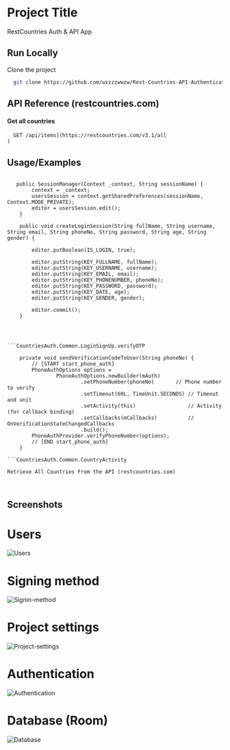 # Project Title

RestCountries Auth & API App

## Run Locally

Clone the project

```bash
  git clone https://github.com/wzzzzwwzw/Rest-Countries-API-Authentication.git
```

## API Reference (restcountries.com)

#### Get all countries

```[http
  GET /api/items](https://restcountries.com/v3.1/all
)
```

## Usage/Examples

```CountriesAuth.Common.Databases.SessionManager 
 
   public SessionManager(Context _context, String sessionName) {
        context = _context;
        usersSession = context.getSharedPreferences(sessionName, Context.MODE_PRIVATE);
        editor = usersSession.edit();
    }

    public void createLoginSession(String fullName, String username, String email, String phoneNo, String password, String age, String gender) {

        editor.putBoolean(IS_LOGIN, true);

        editor.putString(KEY_FULLNAME, fullName);
        editor.putString(KEY_USERNAME, username);
        editor.putString(KEY_EMAIL, email);
        editor.putString(KEY_PHONENUMBER, phoneNo);
        editor.putString(KEY_PASSWORD, password);
        editor.putString(KEY_DATE, age);
        editor.putString(KEY_GENDER, gender);

        editor.commit();
    }

 


```CountriesAuth.Common.LoginSignUp.verifyOTP

    private void sendVerificationCodeToUser(String phoneNo) {
        // [START start_phone_auth]
        PhoneAuthOptions options =
                PhoneAuthOptions.newBuilder(mAuth)
                        .setPhoneNumber(phoneNo)       // Phone number to verify
                        .setTimeout(60L, TimeUnit.SECONDS) // Timeout and unit
                        .setActivity(this)                 // Activity (for callback binding)
                        .setCallbacks(mCallbacks)          // OnVerificationStateChangedCallbacks
                        .build();
        PhoneAuthProvider.verifyPhoneNumber(options);
        // [END start_phone_auth]
    }

```CountriesAuth.Common.CountryActivity

Retrieve All Countries From the API (restcountries.com)

```

```CountriesAuth.Common.SplashScreen(Main Activity)


```

## Screenshots


# Users
![Users](https://github.com/wzzzzwwzw/Rest-Countries-API-Authentication/assets/46055260/01d48123-aeef-4e06-8ba2-adf7f6d164f0)

# Signing method

![Signin-method](https://github.com/wzzzzwwzw/Rest-Countries-API-Authentication/assets/46055260/6a9b4fd0-a6d3-4899-8c18-9e8f5a162577)

# Project settings

![Project-settings](https://github.com/wzzzzwwzw/Rest-Countries-API-Authentication/assets/46055260/d509e5eb-a327-43fb-91b2-6c19d167221b)

# Authentication
![Authentication](https://github.com/wzzzzwwzw/Rest-Countries-API-Authentication/assets/46055260/95075bff-a7b8-496f-89e0-6e0f3cf2627c)

# Database (Room)
![Database](https://github.com/wzzzzwwzw/Rest-Countries-API-Authentication/assets/46055260/527d24c4-0be7-47d7-98fb-cb04d59144fe)
